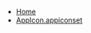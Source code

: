 <!-- docs/_sidebar.md -->
- [Home](/)
- [AppIcon.appiconset](Tutorials/MapViewTutorial/MapViewTutorial/Assets.xcassets/AppIcon.appiconset/)